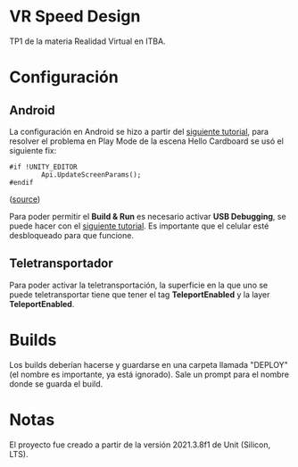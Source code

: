 # VR Speed Design

TP1 de la materia Realidad Virtual en ITBA.

# Configuración

## Android

La configuración en Android se hizo a partir del [siguiente tutorial](https://developers.google.com/cardboard/develop/unity/quickstart#configuring_android_project_settings), para resolver el problema en Play Mode de la escena Hello Cardboard se usó el siguiente fix:

```
#if !UNITY_EDITOR
        Api.UpdateScreenParams();
#endif
```
([source](https://stackoverflow.com/questions/71012488/please-initialize-cardboard-xr-loader-before-calling-this-function))

Para poder permitir el **Build & Run** es necesario activar **USB Debugging**, se puede hacer con el [siguiente tutorial](https://developer.android.com/studio/debug/dev-options). Es importante que el celular esté desbloqueado para que funcione.

## Teletransportador

Para poder activar la teletransportación, la superficie en la que uno se puede teletransportar tiene que tener el tag **TeleportEnabled** y la layer **TeleportEnabled**. 

# Builds

Los builds deberían hacerse y guardarse en una carpeta llamada "DEPLOY" (el nombre es importante, ya está ignorado). Sale un prompt para el nombre donde se guarda el build.

# Notas

El proyecto fue creado a partir de la versión 2021.3.8f1 de Unit (Silicon, LTS).

